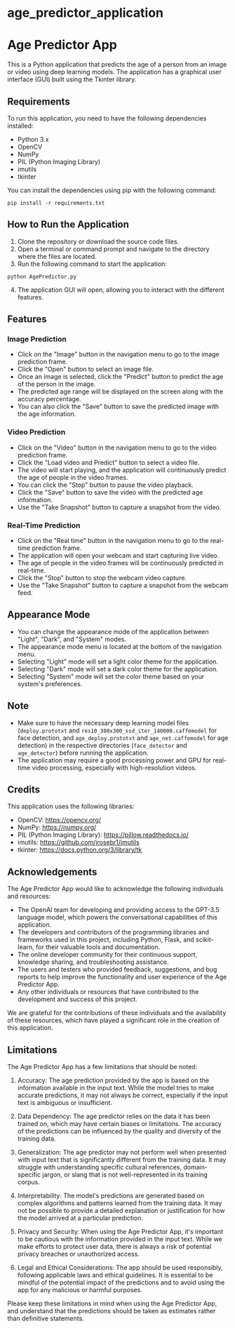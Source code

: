 # age_predictor_application

# Age Predictor App

This is a Python application that predicts the age of a person from an image or video using deep learning models. The application has a graphical user interface (GUI) built using the Tkinter library.

## Requirements

To run this application, you need to have the following dependencies installed:

- Python 3.x
- OpenCV
- NumPy
- PIL (Python Imaging Library)
- imutils
- tkinter

You can install the dependencies using pip with the following command:

```
pip install -r requirements.txt
```

## How to Run the Application

1. Clone the repository or download the source code files.
2. Open a terminal or command prompt and navigate to the directory where the files are located.
3. Run the following command to start the application:

```
python AgePredictor.py
```

4. The application GUI will open, allowing you to interact with the different features.

## Features

### Image Prediction

- Click on the "Image" button in the navigation menu to go to the image prediction frame.
- Click the "Open" button to select an image file.
- Once an image is selected, click the "Predict" button to predict the age of the person in the image.
- The predicted age range will be displayed on the screen along with the accuracy percentage.
- You can also click the "Save" button to save the predicted image with the age information.

### Video Prediction

- Click on the "Video" button in the navigation menu to go to the video prediction frame.
- Click the "Load video and Predict" button to select a video file.
- The video will start playing, and the application will continuously predict the age of people in the video frames.
- You can click the "Stop" button to pause the video playback.
- Click the "Save" button to save the video with the predicted age information.
- Use the "Take Snapshot" button to capture a snapshot from the video.

### Real-Time Prediction

- Click on the "Real time" button in the navigation menu to go to the real-time prediction frame.
- The application will open your webcam and start capturing live video.
- The age of people in the video frames will be continuously predicted in real-time.
- Click the "Stop" button to stop the webcam video capture.
- Use the "Take Snapshot" button to capture a snapshot from the webcam feed.

## Appearance Mode

- You can change the appearance mode of the application between "Light", "Dark", and "System" modes.
- The appearance mode menu is located at the bottom of the navigation menu.
- Selecting "Light" mode will set a light color theme for the application.
- Selecting "Dark" mode will set a dark color theme for the application.
- Selecting "System" mode will set the color theme based on your system's preferences.

## Note

- Make sure to have the necessary deep learning model files (`deploy.prototxt` and `res10_300x300_ssd_iter_140000.caffemodel` for face detection, and `age_deploy.prototxt` and `age_net.caffemodel` for age detection) in the respective directories (`face_detector` and `age_detector`) before running the application.
- The application may require a good processing power and GPU for real-time video processing, especially with high-resolution videos.

## Credits

This application uses the following libraries:

- OpenCV: https://opencv.org/
- NumPy: https://numpy.org/
- PIL (Python Imaging Library): https://pillow.readthedocs.io/
- imutils: https://github.com/jrosebr1/imutils
- tkinter: https://docs.python.org/3/library/tk

## Acknowledgements

The Age Predictor App would like to acknowledge the following individuals and resources:

- The OpenAI team for developing and providing access to the GPT-3.5 language model, which powers the conversational capabilities of this application.
- The developers and contributors of the programming libraries and frameworks used in this project, including Python, Flask, and scikit-learn, for their valuable tools and documentation.
- The online developer community for their continuous support, knowledge sharing, and troubleshooting assistance.
- The users and testers who provided feedback, suggestions, and bug reports to help improve the functionality and user experience of the Age Predictor App.
- Any other individuals or resources that have contributed to the development and success of this project.

We are grateful for the contributions of these individuals and the availability of these resources, which have played a significant role in the creation of this application.

## Limitations

The Age Predictor App has a few limitations that should be noted:

1. Accuracy: The age prediction provided by the app is based on the information available in the input text. While the model tries to make accurate predictions, it may not always be correct, especially if the input text is ambiguous or insufficient.

2. Data Dependency: The age predictor relies on the data it has been trained on, which may have certain biases or limitations. The accuracy of the predictions can be influenced by the quality and diversity of the training data.

3. Generalization: The age predictor may not perform well when presented with input text that is significantly different from the training data. It may struggle with understanding specific cultural references, domain-specific jargon, or slang that is not well-represented in its training corpus.

4. Interpretability: The model's predictions are generated based on complex algorithms and patterns learned from the training data. It may not be possible to provide a detailed explanation or justification for how the model arrived at a particular prediction.

5. Privacy and Security: When using the Age Predictor App, it's important to be cautious with the information provided in the input text. While we make efforts to protect user data, there is always a risk of potential privacy breaches or unauthorized access.

6. Legal and Ethical Considerations: The app should be used responsibly, following applicable laws and ethical guidelines. It is essential to be mindful of the potential impact of the predictions and to avoid using the app for any malicious or harmful purposes.

Please keep these limitations in mind when using the Age Predictor App, and understand that the predictions should be taken as estimates rather than definitive statements.
